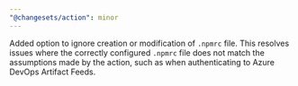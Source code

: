 ```yaml
---
"@changesets/action": minor
---
```


Added option to ignore creation or modification of `.npmrc` file.
This resolves issues where the correctly configured `.npmrc` file does not match the assumptions made by the action, such as when authenticating to Azure DevOps Artifact Feeds.
